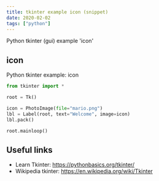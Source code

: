 ```yaml
---
title: tkinter example icon (snippet)
date: 2020-02-02
tags: ["python"]
---
```

Python tkinter (gui) example 'icon'


## icon

Python tkinter example: icon

```python
from tkinter import *

root = Tk()

icon = PhotoImage(file="mario.png")
lbl = Label(root, text="Welcome", image=icon)
lbl.pack()

root.mainloop()

```

## Useful links

- Learn Tkinter: https://pythonbasics.org/tkinter/
- Wikipedia tkinter: https://en.wikipedia.org/wiki/Tkinter
